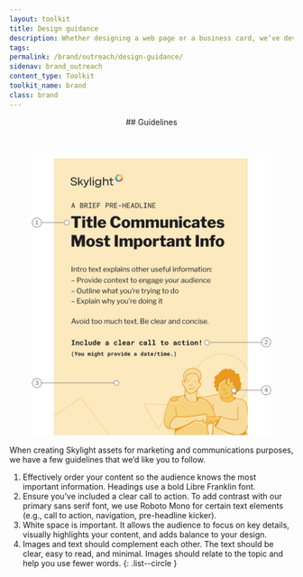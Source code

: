```yaml
---
layout: toolkit
title: Design guidance
description: Whether designing a web page or a business card, we’ve developed some essential guidance that can be applied across Skylight’s marketing and communications materials.
tags:
permalink: /brand/outreach/design-guidance/
sidenav: brand_outreach
content_type: Toolkit
toolkit_name: brand
class: brand
---
```


<div class="brand__content-section grid">
  <header class="grid__heading" markdown="1">
## Guidelines
  </header>
  <div class="grid__image section__container p-5">
    <figure class="mb-0">
      <img class="" src="/img/brand/outreach/guidelines.svg" alt="Example outreach material">
    </figure>
  </div>
  <div class="grid__content" markdown="1">
When creating Skylight assets for marketing and communications purposes, we have a few guidelines that we’d like you to follow.

1. Effectively order your content so the audience knows the most important information. Headings use a bold Libre Franklin font.
2. Ensure you’ve included a clear call to action. To add contrast with our primary sans serif font, we use Roboto Mono for certain text elements (e.g., call to action, navigation, pre-headline kicker).
3. White space is important. It allows the audience to focus on key details, visually highlights your content, and adds balance to your design.
4. Images and text should complement each other. The text should be clear, easy to read, and minimal. Images should relate to the topic and help you use fewer words.
{: .list--circle }
</div>
</div>
